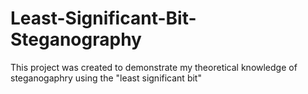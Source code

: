 # Least-Significant-Bit-Steganography

This project was created to demonstrate my theoretical knowledge of steganogaphry using the "least significant bit"
